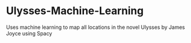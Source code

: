 # Ulysses-Machine-Learning
Uses machine learning to map all locations in the novel Ulysses by James Joyce using Spacy
